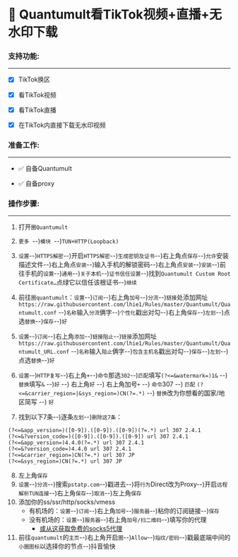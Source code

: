 # 🌟 Quantumult看TikTok视频+直播+无水印下载 #

### 支持功能:

***

- [x] TikTok换区

- [x] 看TikTok视频

- [x] 看TikTok直播

- [x] 在TikTok内直接下载无水印视频

### 准备工作:  

***

* ✅ 自备Quantumult

* ✅ 自备proxy

### 操作步骤:

***

1. 打开`圈Quantumult `  

2. `更多 `--)`模块 `--)`TUN+HTTP(Loopback) `  
3. `设置`--)`HTTPS解密`--)开启`HTTPS解密`--)`生成密钥及证书`--)右上角点`保存`--)`允许`安装描述文件--)右上角点`安装`--)输入手机的解锁密码--)右上角点`安装`--)`安装`--)前往手机的`设置`--)`通用`--)`关于本机`--)`证书信任设置`--)找到`Quantumult Custom Root Certificate…`点绿它以信任该根证书--)`继续`  
4. 前往`圈quantumult`：`设置`--)`订阅`--)右上角`加号`--)`分流`--)`链接`处添加网址`https://raw.githubusercontent.com/lhie1/Rules/master/Quantumult/Quantumult.conf` --)`名称`输入`分流`俩字--)`个性化`戳出对勾--)右上角`保存`--)`左划`--)点选`替换`--)`保存`--)`好`  
5. `设置`--)`订阅`--)右上角`添加`--)`链接阻止`--)`链接`添加网址`https://raw.githubusercontent.com/lhie1/Rules/master/Quantumult/Quantumult_URL.conf` --)`名称`输入`阻止`俩字--)`包含主机名`戳出对勾--)`保存`--)`左划`--)点选`替换`--)`好`  
6. `设置`--)`HTTP复写`--)右上角`+`--)`命令`那选`302`--)`匹配`填写`(?<=&watermark=)1&` --) `替换`填写`&` --)`好` --) 右上角`好` --) 右上角加号`+` --) `命令`307 --) `匹配` `(?<=&carrier_region=|&sys_region=)CN(?=.*)` --) `替换`改为你想看的国家/地区简写 --) `好`  
7. 找到以下7条--)逐条`左划`--)`删除这7条`：  
```  (?<=aweme\/v1\/)playwm url 302 play
(?<=&app_version=)([0-9]).([0-9]).([0-9])(?=.*) url 307 2.4.1
(?<=&?version_code=)([0-9]).([0-9]).([0-9]) url 307 2.4.1
(?<=&app_version=)4.4.0(?=.*) url 307 2.4.1
(?<=&?version_code=)4.4.0 url 307 2.4.1
(?<=&carrier_region=)CN(?=.*) url 307 JP
(?<=&sys_region=)CN(?=.*) url 307 JP
```
8. 左上角`保存`  
9. `设置`--)`分流`--)搜索`pstatp.com`--)戳进去--)将`行为`Direct改为Proxy--)开启`远程解析TUN连接`--)右上角`保存`--)`取消`--)左上角`保存`  
10. 添加你的ss/ssr/http/socks/vmess  
    * 有机场的：`设置`--)`订阅`--)右上角`加号`--)`服务器`--)粘你的订阅链接--)`保存`  
    * 没有机场的：`设置`--)`服务器`--)右上角`加号/扫二维码`--)填写你的代理
        * [或从这获取免费的socks5代理](https://github.com/cyubuchen/ProxySpider_spys)
11. 前往`quantumult`的`主页`--)右上角开启`圈`--)`Allow`--)`指纹/密码`--)戳最底端中间的`小圈图标`以选择你的节点--)抖音愉快